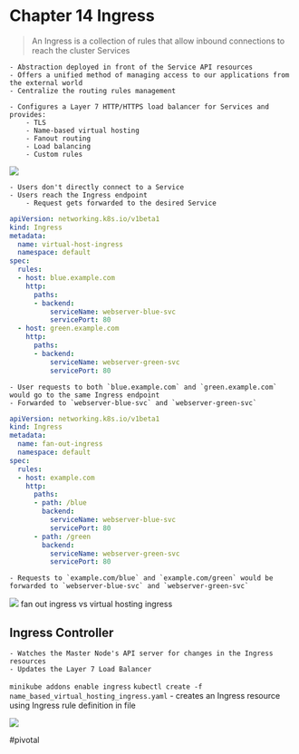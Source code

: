 # Chapter 14 Ingress
> An Ingress is a collection of rules that allow inbound connections to reach the cluster Services  

	- Abstraction deployed in front of the Service API resources
	- Offers a unified method of managing access to our applications from the external world
	- Centralize the routing rules management

	- Configures a Layer 7 HTTP/HTTPS load balancer for Services and provides:
		- TLS
		- Name-based virtual hosting
		- Fanout routing
		- Load balancing
		- Custom rules

![](Chapter%2014%20Ingress/Screen%20Shot%202019-09-02%20at%206.53.11%20PM.png)

	- Users don't directly connect to a Service
	- Users reach the Ingress endpoint
		- Request gets forwarded to the desired Service

``` name_based_virtual_hosting_ingress.yaml
apiVersion: networking.k8s.io/v1beta1
kind: Ingress
metadata:
  name: virtual-host-ingress
  namespace: default
spec:
  rules:
  - host: blue.example.com
    http:
      paths:
      - backend:
          serviceName: webserver-blue-svc
          servicePort: 80
  - host: green.example.com
    http:
      paths:
      - backend:
          serviceName: webserver-green-svc
          servicePort: 80
```
	- User requests to both `blue.example.com` and `green.example.com` would go to the same Ingress endpoint
	- Forwarded to `webserver-blue-svc` and `webserver-green-svc`

``` fanout_ingress.yaml
apiVersion: networking.k8s.io/v1beta1
kind: Ingress
metadata:
  name: fan-out-ingress
  namespace: default
spec:
  rules:
  - host: example.com
    http:
      paths:
      - path: /blue
        backend:
          serviceName: webserver-blue-svc
          servicePort: 80
      - path: /green
        backend:
          serviceName: webserver-green-svc
          servicePort: 80
```
	- Requests to `example.com/blue` and `example.com/green` would be forwarded to `webserver-blue-svc` and `webserver-green-svc`

![](Chapter%2014%20Ingress/Screen%20Shot%202019-09-02%20at%206.59.12%20PM.png) fan out ingress vs virtual hosting ingress


## Ingress Controller
	- Watches the Master Node's API server for changes in the Ingress resources
	- Updates the Layer 7 Load Balancer

`minikube addons enable ingress`
`kubectl create -f name_based_virtual_hosting_ingress.yaml`
	- creates an Ingress resource using Ingress rule definition in file

![](Chapter%2014%20Ingress/Screen%20Shot%202019-09-02%20at%209.07.36%20PM.png)



#pivotal